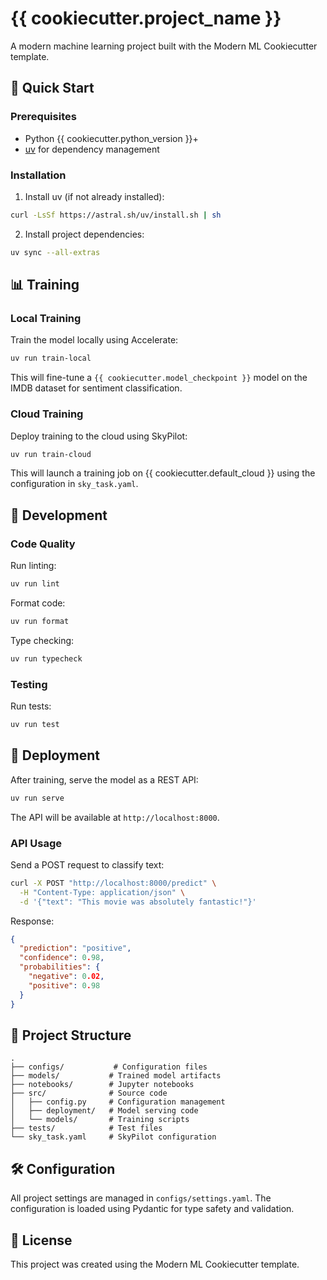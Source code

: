 # {{ cookiecutter.project_name }}

A modern machine learning project built with the Modern ML Cookiecutter template.

## 🚀 Quick Start

### Prerequisites

- Python {{ cookiecutter.python_version }}+
- [uv](https://github.com/astral-sh/uv) for dependency management

### Installation

1. Install uv (if not already installed):
```bash
curl -LsSf https://astral.sh/uv/install.sh | sh
```

2. Install project dependencies:
```bash
uv sync --all-extras
```

## 📊 Training

### Local Training

Train the model locally using Accelerate:

```bash
uv run train-local
```

This will fine-tune a `{{ cookiecutter.model_checkpoint }}` model on the IMDB dataset for sentiment classification.

### Cloud Training

Deploy training to the cloud using SkyPilot:

```bash
uv run train-cloud
```

This will launch a training job on {{ cookiecutter.default_cloud }} using the configuration in `sky_task.yaml`.

## 🔧 Development

### Code Quality

Run linting:
```bash
uv run lint
```

Format code:
```bash
uv run format
```

Type checking:
```bash
uv run typecheck
```

### Testing

Run tests:
```bash
uv run test
```

## 🚢 Deployment

After training, serve the model as a REST API:

```bash
uv run serve
```

The API will be available at `http://localhost:8000`.

### API Usage

Send a POST request to classify text:

```bash
curl -X POST "http://localhost:8000/predict" \
  -H "Content-Type: application/json" \
  -d '{"text": "This movie was absolutely fantastic!"}'
```

Response:
```json
{
  "prediction": "positive",
  "confidence": 0.98,
  "probabilities": {
    "negative": 0.02,
    "positive": 0.98
  }
}
```

## 📁 Project Structure

```
.
├── configs/           # Configuration files
├── models/           # Trained model artifacts
├── notebooks/        # Jupyter notebooks
├── src/              # Source code
│   ├── config.py     # Configuration management
│   ├── deployment/   # Model serving code
│   └── models/       # Training scripts
├── tests/            # Test files
└── sky_task.yaml     # SkyPilot configuration
```

## 🛠️ Configuration

All project settings are managed in `configs/settings.yaml`. The configuration is loaded using Pydantic for type safety and validation.

## 📝 License

This project was created using the Modern ML Cookiecutter template.